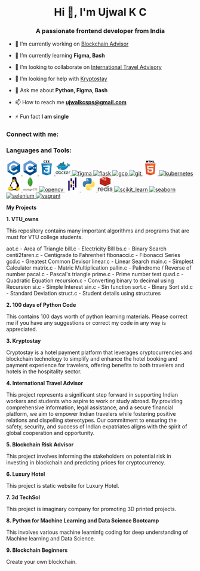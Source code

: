 <h1 align="center">Hi 👋, I'm Ujwal K C</h1>
<h3 align="center">A passionate frontend developer from India</h3>

- 🔭 I’m currently working on [Blockchain Advisor](https://github.com/UJKC/Blockchain-Risk-Advisor)

- 🌱 I’m currently learning **Figma, Bash**

- 👯 I’m looking to collaborate on [International Travel Advisory](https://github.com/UJKC/International-Travel-Advisory)

- 🤝 I’m looking for help with [Kryptostay](https://github.com/UJKC/Kryptostay)

- 💬 Ask me about **Python, Figma, Bash**

- 📫 How to reach me **ujwalkcsps@gmail.com**

- ⚡ Fun fact **I am single**

<h3 align="left">Connect with me:</h3>
<p align="left">
</p>

<h3 align="left">Languages and Tools:</h3>
<p align="left"> <a href="https://www.cprogramming.com/" target="_blank" rel="noreferrer"> <img src="https://raw.githubusercontent.com/devicons/devicon/master/icons/c/c-original.svg" alt="c" width="40" height="40"/> </a> <a href="https://www.w3schools.com/cpp/" target="_blank" rel="noreferrer"> <img src="https://raw.githubusercontent.com/devicons/devicon/master/icons/cplusplus/cplusplus-original.svg" alt="cplusplus" width="40" height="40"/> </a> <a href="https://www.w3schools.com/css/" target="_blank" rel="noreferrer"> <img src="https://raw.githubusercontent.com/devicons/devicon/master/icons/css3/css3-original-wordmark.svg" alt="css3" width="40" height="40"/> </a> <a href="https://www.docker.com/" target="_blank" rel="noreferrer"> <img src="https://raw.githubusercontent.com/devicons/devicon/master/icons/docker/docker-original-wordmark.svg" alt="docker" width="40" height="40"/> </a> <a href="https://www.figma.com/" target="_blank" rel="noreferrer"> <img src="https://www.vectorlogo.zone/logos/figma/figma-icon.svg" alt="figma" width="40" height="40"/> </a> <a href="https://flask.palletsprojects.com/" target="_blank" rel="noreferrer"> <img src="https://www.vectorlogo.zone/logos/pocoo_flask/pocoo_flask-icon.svg" alt="flask" width="40" height="40"/> </a> <a href="https://cloud.google.com" target="_blank" rel="noreferrer"> <img src="https://www.vectorlogo.zone/logos/google_cloud/google_cloud-icon.svg" alt="gcp" width="40" height="40"/> </a> <a href="https://git-scm.com/" target="_blank" rel="noreferrer"> <img src="https://www.vectorlogo.zone/logos/git-scm/git-scm-icon.svg" alt="git" width="40" height="40"/> </a> <a href="https://www.w3.org/html/" target="_blank" rel="noreferrer"> <img src="https://raw.githubusercontent.com/devicons/devicon/master/icons/html5/html5-original-wordmark.svg" alt="html5" width="40" height="40"/> </a> <a href="https://kubernetes.io" target="_blank" rel="noreferrer"> <img src="https://www.vectorlogo.zone/logos/kubernetes/kubernetes-icon.svg" alt="kubernetes" width="40" height="40"/> </a> <a href="https://www.linux.org/" target="_blank" rel="noreferrer"> <img src="https://raw.githubusercontent.com/devicons/devicon/master/icons/linux/linux-original.svg" alt="linux" width="40" height="40"/> </a> <a href="https://www.mongodb.com/" target="_blank" rel="noreferrer"> <img src="https://raw.githubusercontent.com/devicons/devicon/master/icons/mongodb/mongodb-original-wordmark.svg" alt="mongodb" width="40" height="40"/> </a> <a href="https://opencv.org/" target="_blank" rel="noreferrer"> <img src="https://www.vectorlogo.zone/logos/opencv/opencv-icon.svg" alt="opencv" width="40" height="40"/> </a> <a href="https://pandas.pydata.org/" target="_blank" rel="noreferrer"> <img src="https://raw.githubusercontent.com/devicons/devicon/2ae2a900d2f041da66e950e4d48052658d850630/icons/pandas/pandas-original.svg" alt="pandas" width="40" height="40"/> </a> <a href="https://www.python.org" target="_blank" rel="noreferrer"> <img src="https://raw.githubusercontent.com/devicons/devicon/master/icons/python/python-original.svg" alt="python" width="40" height="40"/> </a> <a href="https://redis.io" target="_blank" rel="noreferrer"> <img src="https://raw.githubusercontent.com/devicons/devicon/master/icons/redis/redis-original-wordmark.svg" alt="redis" width="40" height="40"/> </a> <a href="https://scikit-learn.org/" target="_blank" rel="noreferrer"> <img src="https://upload.wikimedia.org/wikipedia/commons/0/05/Scikit_learn_logo_small.svg" alt="scikit_learn" width="40" height="40"/> </a> <a href="https://seaborn.pydata.org/" target="_blank" rel="noreferrer"> <img src="https://seaborn.pydata.org/_images/logo-mark-lightbg.svg" alt="seaborn" width="40" height="40"/> </a> <a href="https://www.selenium.dev" target="_blank" rel="noreferrer"> <img src="https://raw.githubusercontent.com/detain/svg-logos/780f25886640cef088af994181646db2f6b1a3f8/svg/selenium-logo.svg" alt="selenium" width="40" height="40"/> </a> <a href="https://www.vagrantup.com/" target="_blank" rel="noreferrer"> <img src="https://www.vectorlogo.zone/logos/vagrantup/vagrantup-icon.svg" alt="vagrant" width="40" height="40"/> </a> </p>



**My Projects**

**1. VTU_owns**

  This repository contains many important algorithms and programs that are must for VTU college students.
  
  aot.c - Area of Triangle
  bill.c - Electricity Bill
  bs.c - Binary Search
  centi2faren.c - Centigrade to Fahrenheit
  fibonacci.c - Fibonacci Series
  gcd.c - Greatest Common Devisor
  linear.c - Linear Search
  main.c - Simplest Calculator
  matrix.c - Matric Multiplication
  pallin.c - Palindrome / Reverse of number
  pacal.c - Pascal's triangle
  prime.c - Prime number test
  quad.c - Quadratic Equation
  recursion.c - Converting binary to decimal using Recursion
  si.c - Simple Interest
  sin.c - Sin function
  sort.c - Binary Sort
  std.c - Standard Deviation 
  struct.c - Student details using structures

**2. 100 days of Python Code**

  This contains 100 days worth of python learning materials. Please correct me if you have any suggestions or correct my code in any way is appreciated.

**3. Kryptostay**

  Cryptostay is a hotel payment platform that leverages cryptocurrencies and blockchain technology to simplify and enhance the hotel booking and payment experience for travelers, offering benefits to both travelers and hotels in the hospitality sector.
  
**4. International Travel Advisor**

  This project represents a significant step forward in supporting Indian workers and students who aspire to work or study abroad. By providing comprehensive information, legal assistance, and a secure financial platform, we aim to empower Indian travelers while fostering positive relations and dispelling stereotypes. Our commitment to ensuring the safety, security, and success of Indian expatriates aligns with the spirit of global cooperation and opportunity.
  
**5. Blockchain Risk Advisor**

  This project involves informing the stakeholders on potential risk in investing in blockchain and predicting prices for cryptocurrency.
  
**6. Luxury Hotel**

  This project is static website for Luxury Hotel.
  
**7. 3d TechSol**

  This project is imaginary company for promoting 3D printed projects.
  
**8. Python for Machine Learning and Data Science Bootcamp**

  This involves various machine learninfg coding for deep understanding of Machine learning and Data Science.

  
**9. Blockchain Beginners**

  Create your own blockchain.

<!---
UJKC/UJKC is a ✨ special ✨ repository because its `README.md` (this file) appears on your GitHub profile.
You can click the Preview link to take a look at your changes.
--->
